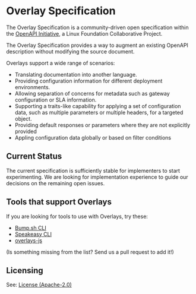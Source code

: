 # Overlay Specification

The Overlay Specification is a community-driven open specification within the [OpenAPI Initiative](https://www.openapis.org/), a Linux Foundation Collaborative Project.

The Overlay Specification provides a way to augment an existing OpenAPI description without modifying the source document.

Overlays support a wide range of scenarios:

- Translating documentation into another language.
- Providing configuration information for different deployment environments.
- Allowing separation of concerns for metadata such as gateway configuration or SLA information.
- Supporting a traits-like capability for applying a set of configuration data, such as multiple parameters or multiple headers, for a targeted object.
- Providing default responses or parameters where they are not explicitly provided
- Appling configuration data globally or based on filter conditions

## Current Status

The current specification is sufficiently stable for implementers to start experimenting. We are looking for implementation experience to guide our decisions on the remaining open issues.

## Tools that support Overlays

If you are looking for tools to use with Overlays, try these:

- [Bump.sh CLI](https://github.com/bump-sh/cli)
- [Speakeasy CLI](https://www.speakeasy.com/docs/speakeasy-cli/getting-started)
- [overlays-js](https://github.com/lornajane/openapi-overlays-js)

(Is something missing from the list? Send us a pull request to add it!)

## Licensing

See: [License (Apache-2.0)](./LICENSE)
